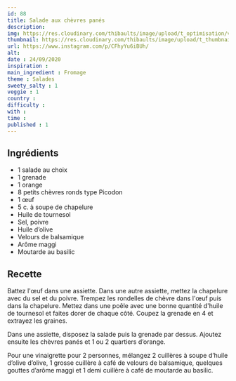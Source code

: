 ```yaml
---
id: 88
title: Salade aux chèvres panés
description: 
img: https://res.cloudinary.com/thibaults/image/upload/t_optimisation/v1600524211/Recipes/20200912_salade_chevre_pane.jpg
thumbnail: https://res.cloudinary.com/thibaults/image/upload/t_thumbnail_josie/v1600524211/Recipes/20200912_salade_chevre_pane.jpg
url: https://www.instagram.com/p/CFhyYu6iBUh/
alt: 
date : 24/09/2020
inspiration : 
main_ingredient : Fromage
theme : Salades
sweety_salty : 1
veggie : 1
country :
difficulty :
with : 
time : 
published : 1
---
```


## Ingrédients
 - 1 salade au choix
 - 1 grenade
 - 1 orange
 - 8 petits chèvres ronds type Picodon
 - 1 œuf
 - 5 c. à soupe de chapelure
 - Huile de tournesol
 - Sel, poivre
 - Huile d’olive
 - Velours de balsamique
 - Arôme maggi
 - Moutarde au basilic

## Recette
Battez l'œuf dans une assiette. Dans une autre assiette, mettez la chapelure avec du sel et du poivre. Trempez les rondelles de chèvre dans l'œuf puis dans la chapelure. Mettez dans une poêle avec une bonne quantité d'huile de tournesol et faites dorer de chaque côté. Coupez la grenade en 4 et extrayez les graines.

Dans une assiette, disposez la salade puis la grenade par dessus. Ajoutez ensuite les chèvres panés et 1 ou 2 quartiers d’orange. 

Pour une vinaigrette pour 2 personnes, mélangez 2 cuillères à soupe d’huile d’olive d’olive, 1 grosse cuillère à café de velours de balsamique, quelques gouttes d’arôme maggi et 1 demi cuillère à café de moutarde au basilic.